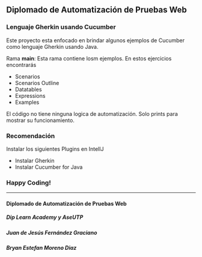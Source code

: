 ## Diplomado de Automatización de Pruebas Web

### Lenguaje Gherkin usando Cucumber

Este proyecto esta enfocado en brindar algunos ejemplos de Cucumber como lenguaje Gherkin usando Java. 

Rama **main**: Esta rama contiene losm ejemplos. En estos ejercicios encontrarás
- Scenarios
- Scenarios Outline
- Datatables
- Expressions
- Examples

El código no tiene ninguna logica de automatización. Solo prints para mostrar su funcionamiento.

### Recomendación
Instalar los siguientes Plugins en IntelIJ
- Instalar Gherkin
- Instalar Cucumber for Java

### Happy Coding!

------------

#### Diplomado de Automatización de Pruebas Web
##### Dip Learn Academy y AseUTP
##### Juan de Jesús Fernández Graciano
##### Bryan Estefan Moreno Diaz